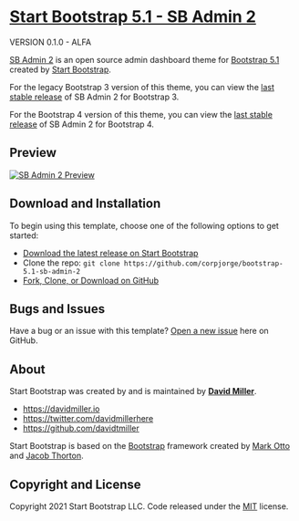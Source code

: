 # [Start Bootstrap 5.1 - SB Admin 2](https://startbootstrap.com/theme/sb-admin-2/)

VERSION 0.1.0 - ALFA

[SB Admin 2](https://startbootstrap.com/theme/sb-admin-2/) is an open source admin dashboard theme for [Bootstrap 5.1](https://getbootstrap.com/) created by [Start Bootstrap](https://startbootstrap.com/).

For the legacy Bootstrap 3 version of this theme, you can view the [last stable release](https://github.com/StartBootstrap/startbootstrap-sb-admin-2/releases/tag/v3.3.7%2B1) of SB Admin 2 for Bootstrap 3.

For the Bootstrap 4 version of this theme, you can view the [last stable release](https://github.com/StartBootstrap/startbootstrap-sb-admin-2) of SB Admin 2 for Bootstrap 4.
## Preview

[![SB Admin 2 Preview](https://assets.startbootstrap.com/img/screenshots/themes/sb-admin-2.png)](https://startbootstrap.github.io/startbootstrap-sb-admin-2/)

[comment]: <> (**[Launch Live Preview]&#40;https://startbootstrap.github.io/startbootstrap-sb-admin-2/&#41;**)
 
## Download and Installation

To begin using this template, choose one of the following options to get started:

* [Download the latest release on Start Bootstrap](https://github.com/corpjorge/bootstrap-5.1-sb-admin-2)
* Clone the repo: `git clone https://github.com/corpjorge/bootstrap-5.1-sb-admin-2`
* [Fork, Clone, or Download on GitHub](https://github.com/corpjorge/bootstrap-5.1-sb-admin-2)
 
## Bugs and Issues

Have a bug or an issue with this template? [Open a new issue](https://github.com/corpjorge/bootstrap-5.1-sb-admin-2/issues) here on GitHub.

## About

[comment]: <> (Start Bootstrap is an open source library of free Bootstrap templates and themes. All of the free templates and themes on Start Bootstrap are released under the MIT license, which means you can use them for any purpose, even for commercial projects.)

[comment]: <> (* <https://startbootstrap.com>)

[comment]: <> (* <https://twitter.com/SBootstrap>)

Start Bootstrap was created by and is maintained by **[David Miller](https://davidmiller.io/)**.

* <https://davidmiller.io>
* <https://twitter.com/davidmillerhere>
* <https://github.com/davidtmiller>

Start Bootstrap is based on the [Bootstrap](https://getbootstrap.com/) framework created by [Mark Otto](https://twitter.com/mdo) and [Jacob Thorton](https://twitter.com/fat).

## Copyright and License

Copyright 2021 Start Bootstrap LLC. Code released under the [MIT](https://github.com/StartBootstrap/startbootstrap-resume/blob/master/LICENSE) license.
